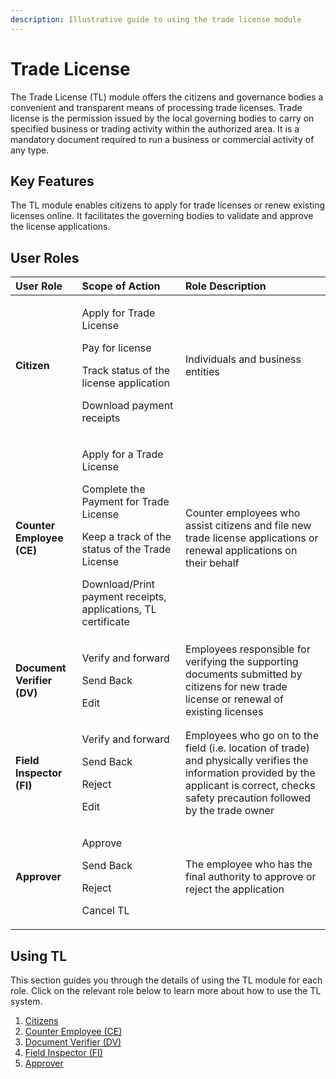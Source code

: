 ```yaml
---
description: Illustrative guide to using the trade license module
---
```


# Trade License

The Trade License \(TL\) module offers the citizens and governance bodies a convenient and transparent means of processing trade licenses. Trade license is the permission issued by the local governing bodies to carry on specified business or trading activity within the authorized area. It is a mandatory document required to run a business or commercial activity of any type.

## Key Features

The TL module enables citizens to apply for trade licenses or renew existing licenses online. It facilitates the governing bodies to validate and approve the license applications.

## User Roles

<table>
  <thead>
    <tr>
      <th style="text-align:left"><b>User Role</b>
      </th>
      <th style="text-align:left"><b>Scope of Action</b>
      </th>
      <th style="text-align:left"><b>Role Description</b>
      </th>
    </tr>
  </thead>
  <tbody>
    <tr>
      <td style="text-align:left"><b>Citizen</b>
      </td>
      <td style="text-align:left">
        <p>Apply for Trade License</p>
        <p>Pay for license</p>
        <p>Track status of the license application</p>
        <p>Download payment receipts</p>
      </td>
      <td style="text-align:left">Individuals and business entities</td>
    </tr>
    <tr>
      <td style="text-align:left"><b>Counter Employee (CE)</b>
      </td>
      <td style="text-align:left">
        <p>Apply for a Trade License</p>
        <p>Complete the Payment for Trade License</p>
        <p>Keep a track of the status of the Trade License</p>
        <p>Download/Print payment receipts, applications, TL certificate</p>
      </td>
      <td style="text-align:left">Counter employees who assist citizens and file new trade license applications
        or renewal applications on their behalf</td>
    </tr>
    <tr>
      <td style="text-align:left"><b>Document Verifier (DV)</b>
      </td>
      <td style="text-align:left">
        <p>Verify and forward</p>
        <p>Send Back</p>
        <p>Edit</p>
      </td>
      <td style="text-align:left">Employees responsible for verifying the supporting documents submitted
        by citizens for new trade license or renewal of existing licenses</td>
    </tr>
    <tr>
      <td style="text-align:left"><b>Field Inspector (FI)</b>
      </td>
      <td style="text-align:left">
        <p>Verify and forward</p>
        <p>Send Back</p>
        <p>Reject</p>
        <p>Edit</p>
      </td>
      <td style="text-align:left">Employees who go on to the field (i.e. location of trade) and physically
        verifies the information provided by the applicant is correct, checks safety
        precaution followed by the trade owner</td>
    </tr>
    <tr>
      <td style="text-align:left"><b>Approver</b>
      </td>
      <td style="text-align:left">
        <p>Approve</p>
        <p>Send Back</p>
        <p>Reject</p>
        <p>Cancel TL</p>
      </td>
      <td style="text-align:left">The employee who has the final authority to approve or reject the application</td>
    </tr>
  </tbody>
</table>

## **Using TL**

This section guides you through the details of using the TL module for each role. Click on the relevant role below to learn more about how to use the TL system.

1. [Citizens](citizen-user-manual.md)
2. [Counter Employee \(CE\)](citizen-user-manual.md)
3. [Document Verifier \(DV\)](employee-user-manual.md#document-verifier-dv)
4. [Field Inspector \(FI\)](employee-user-manual.md#field-inspector-fi)
5. [Approver](employee-user-manual.md#approver)

